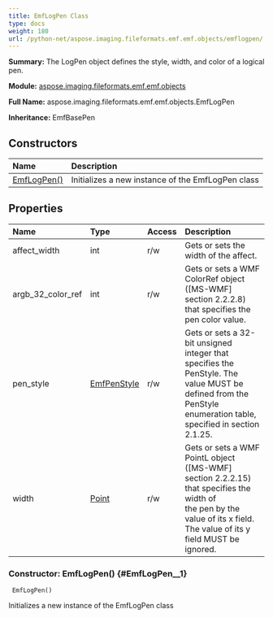 ```yaml
---
title: EmfLogPen Class
type: docs
weight: 180
url: /python-net/aspose.imaging.fileformats.emf.emf.objects/emflogpen/
---
```


**Summary:** The LogPen object defines the style, width, and color of a logical pen.

**Module:** [aspose.imaging.fileformats.emf.emf.objects](/imaging/python-net/aspose.imaging.fileformats.emf.emf.objects/)

**Full Name:** aspose.imaging.fileformats.emf.emf.objects.EmfLogPen

**Inheritance:** EmfBasePen

## **Constructors**
| **Name** | **Description** |
| :- | :- |
| [EmfLogPen()](#EmfLogPen__1) | Initializes a new instance of the EmfLogPen class |
## **Properties**
| **Name** | **Type** | **Access** | **Description** |
| :- | :- | :- | :- |
| affect_width | int | r/w | Gets or sets the width of the affect. |
| argb_32_color_ref | int | r/w | Gets or sets a WMF ColorRef object ([MS-WMF] section 2.2.2.8) that specifies the pen color value. |
| pen_style | [EmfPenStyle](/imaging/python-net/aspose.imaging.fileformats.emf.emf.consts/emfpenstyle/) | r/w | Gets or sets a 32-bit unsigned integer that specifies the PenStyle. The value MUST be <br/>            defined from the PenStyle enumeration table, specified in section 2.1.25. |
| width | [Point](/imaging/python-net/aspose.imaging/point/) | r/w | Gets or sets a WMF PointL object ([MS-WMF] section 2.2.2.15) that specifies the width of <br/>            the pen by the value of its x field. The value of its y field MUST be ignored. |


### Constructor: EmfLogPen() {#EmfLogPen__1}


```
 EmfLogPen() 
```

Initializes a new instance of the EmfLogPen class

